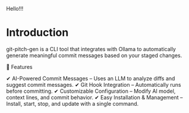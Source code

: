 Hello!!!

# Introduction

git-pitch-gen is a CLI tool that integrates with Ollama to automatically generate meaningful commit messages based on your staged changes.

🔹 Features

✔ AI-Powered Commit Messages – Uses an LLM to analyze diffs and suggest commit messages.
✔ Git Hook Integration – Automatically runs before committing.
✔ Customizable Configuration – Modify AI model, context lines, and commit behavior.
✔ Easy Installation & Management – Install, start, stop, and update with a single command.